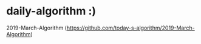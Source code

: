 # daily-algorithm :)

2019-March-Algorithm (https://github.com/today-s-algorithm/2019-March-Algorithm)
